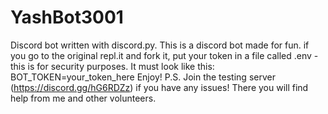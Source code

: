 # YashBot3001
Discord bot written with discord.py.
This is a discord bot made for fun.
if you go to the original repl.it and fork it, put your token in a file called .env - this is for security purposes. It must look like this: BOT_TOKEN=your_token_here
Enjoy!
P.S. Join the testing server (https://discord.gg/hG6RDZz) if you have any issues! There you will find help from me and other volunteers.

